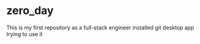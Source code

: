 # zero_day
This is my first repository as a full-stack engineer
installed git
desktop app
trying to use it
